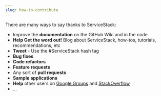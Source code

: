 ```yaml
---
slug: how-to-contribute
---
```

There are many ways to say thanks to ServiceStack:

- Improve the **documentation** on the GitHub Wiki and in the code
- **Help Get the word out!** Blog about ServiceStack, how-tos, tutorials, recommendations, etc
- **Tweet** - Use the #ServiceStack hash tag
- **Bug fixes**
- **Code refactors**
- **Feature requests**
- Any sort of **pull requests**
- **Sample applications**
- **Help** other users on [Google Groups](https://groups.google.com/forum/#!forum/servicestack) and [StackOverflow](http://stackoverflow.com/)
- ...